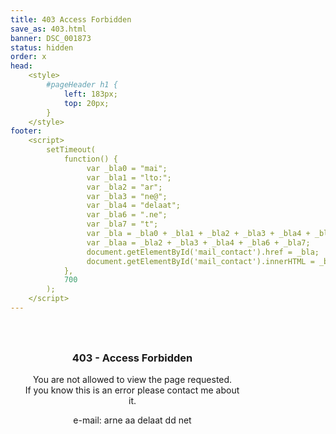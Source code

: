 ```yaml
---
title: 403 Access Forbidden
save_as: 403.html
banner: DSC_001873
status: hidden
order: x
head: 
    <style>
        #pageHeader h1 {
            left: 183px;
            top: 20px;
        }
    </style>
footer:  
    <script>
        setTimeout(
            function() {
                 var _bla0 = "mai";
                 var _bla1 = "lto:";
                 var _bla2 = "ar";
                 var _bla3 = "ne@";
                 var _bla4 = "delaat";
                 var _bla6 = ".ne";
                 var _bla7 = "t";
                 var _bla = _bla0 + _bla1 + _bla2 + _bla3 + _bla4 + _bla6 + _bla7;
                 var _blaa = _bla2 + _bla3 + _bla4 + _bla6 + _bla7;
                 document.getElementById('mail_contact').href = _bla;
                 document.getElementById('mail_contact').innerHTML = _blaa;
            },
            700
        );
    </script>
---
```


<div style="margin: 25px 20px 0px 20px; text-align: center; float:left; width:350px; display: block;" markdown>

### 403 - Access Forbidden

You are not allowed to view the page requested.<br>
If you know this is an error please contact me about it.

e-mail: <a id="mail_contact">arne aa delaat dd net</a>

</div>
